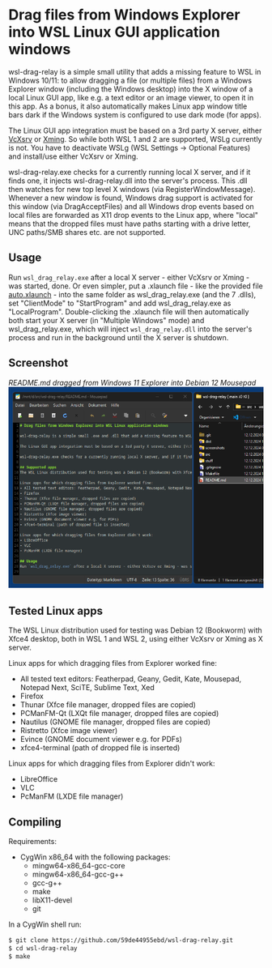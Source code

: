 # Drag files from Windows Explorer into WSL Linux GUI application windows

wsl-drag-relay is a simple small utility that adds a missing feature to WSL in Windows 10/11: to allow dragging a file (or multiple files) from a Windows Explorer window (including the Windows desktop) into the X window of a local Linux GUI app, like e.g. a text editor or an image viewer, to open it in this app. As a bonus, it also automatically makes Linux app window title bars dark if the Windows system is configured to use dark mode (for apps).

The Linux GUI app integration must be based on a 3rd party X server, either [VcXsrv](https://sourceforge.net/projects/vcxsrv/) or [Xming](http://www.straightrunning.com/XmingNotes/). So while both WSL 1 and 2 are supported, WSLg currently is not. You have to deactivate WSLg (WSL Settings -> Optional Features) and install/use either VcXsrv or Xming.

wsl-drag-relay.exe checks for a currently running local X server, and if it finds one, it injects wsl-drag-relay.dll into the server's process. This .dll then watches for new top level X windows (via RegisterWindowMessage). Whenever a new window is found, Windows drag support is activated for this window (via DragAcceptFiles) and all Windows drop events based on local files are forwarded as X11 drop events to the Linux app, where "local" means that the dropped files must have paths starting with a drive letter, UNC paths/SMB shares etc. are not supported.

## Usage
Run `wsl_drag_relay.exe` after a local X server - either VcXsrv or Xming - was started, done. Or even simpler, put a .xlaunch file - like the provided file [auto.xlaunch](dist/auto.xlaunch) - into the same folder as wsl_drag_relay.exe (and the 7 .dlls), set "ClientMode" to "StartProgram" and add wsl_drag_relay.exe as "LocalProgram". Double-clicking the .xlaunch file will then automatically both start your X server (in "Multiple Windows" mode) and wsl_drag_relay.exe, which will inject `wsl_drag_relay.dll` into the server's process and run in the background until the X server is shutdown.

## Screenshot

*README.md dragged from Windows 11 Explorer into Debian 12 Mousepad*  
![EREADME.md dragged from Windows 11 Explorer into Debian 12 Mousepad](screenshots/mousepad.png)

## Tested Linux apps
The WSL Linux distribution used for testing was Debian 12 (Bookworm) with Xfce4 desktop, both in WSL 1 and WSL 2, using either VcXsrv or Xming as X server.

Linux apps for which dragging files from Explorer worked fine:
- All tested text editors: Featherpad, Geany, Gedit, Kate, Mousepad, Notepad Next, SciTE, Sublime Text, Xed
- Firefox
- Thunar (Xfce file manager, dropped files are copied)
- PCManFM-Qt (LXQt file manager, dropped files are copied)
- Nautilus (GNOME file manager, dropped files are copied)
- Ristretto (Xfce image viewer)
- Evince (GNOME document viewer e.g. for PDFs)
- xfce4-terminal (path of dropped file is inserted)

Linux apps for which dragging files from Explorer didn't work:
- LibreOffice
- VLC
- PcManFM (LXDE file manager)

## Compiling
Requirements:
- CygWin x86_64 with the following packages:
    - mingw64-x86_64-gcc-core
    - mingw64-x86_64-gcc-g++
    - gcc-g++
    - make
    - libX11-devel
    - git

In a CygWin shell run:
```
$ git clone https://github.com/59de44955ebd/wsl-drag-relay.git
$ cd wsl-drag-relay
$ make
```